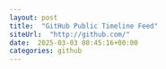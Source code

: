 ```yaml
---
layout: post
title:  "GitHub Public Timeline Feed"
siteUrl:  "http://github.com/"
date:  2025-03-03 08:45:16+00:00
categories: github
---
```

